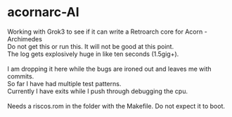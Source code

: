 # acornarc-AI
Working with Grok3 to see if it can write a Retroarch core for Acorn - Archimedes
<BR />
Do not get this or run this. It will not be good at this point.<BR />
The log gets explosively huge in like ten seconds (1.5gig+).<BR />
<BR />
I am dropping it here while the bugs are ironed out and leaves me with commits.<BR />
So far I have had multiple test patterns.<BR />
Currently I have exits while I push through debugging the cpu.<BR />
<BR />
Needs a riscos.rom in the folder with the Makefile. Do not expect it to boot.
